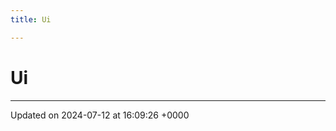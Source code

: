 ```yaml
---
title: Ui

---
```


# Ui








-------------------------------

Updated on 2024-07-12 at 16:09:26 +0000